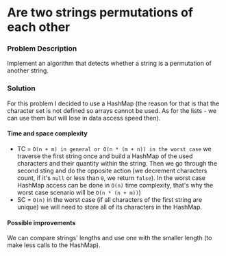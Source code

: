 # Are two strings permutations of each other

### Problem Description

Implement an algorithm that detects whether a string is a permutation of another string.

### Solution

For this problem I decided to use a HashMap (the reason for that is that the character set is not defined so arrays cannot be used. As for the lists - we can use them but will lose in data access speed then).

#### Time and space complexity
* TC = `O(n + m) in general or O(n * (m + n)) in the worst case` we traverse the first string once and build a HashMap of the used characters and their quantity within the string. Then we go through the second sting and do the opposite action (we decrement characters count, if it's `null` or less than `0`, we return `false`). In the worst case HashMap access can be done in `O(n)` time complexity, that's why the worst case scenario will be `O(n * (n + m))`)
* SC = `O(n)` in the worst case (if all characters of the first string are unique) we will need to store all of its characters in the HashMap.

#### Possible improvements
We can compare strings' lengths and use one with the smaller length (to make less calls to the HashMap).
